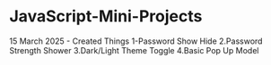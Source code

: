 ﻿# JavaScript-Mini-Projects
15 March 2025 - Created Things
  1-Password Show Hide
  2.Password Strength Shower
  3.Dark/Light Theme Toggle
  4.Basic Pop Up Model
